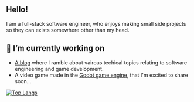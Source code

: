 ## Hello!
I am a full-stack software engineer, who enjoys making small side projects so they can exists somewhere other than my head.

## 🔭 I’m currently working on
- [A blog](https://tpolito.com/blog) where I ramble about vairous techical topics relating to software engineering and game development.
- A video game made in the [Godot game engine](https://godotengine.org/), that I'm excited to share soon...

[![Top Langs](https://github-readme-stats.vercel.app/api/top-langs/?username=tpolito&layout=compact)](https://github.com/tpolito/github-readme-stats)
